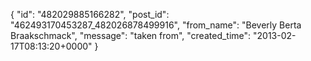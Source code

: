  {
   "id": "482029885166282",
   "post_id": "462493170453287_482026878499916",
   "from_name": "Beverly Berta Braakschmack",
   "message": "taken from",
   "created_time": "2013-02-17T08:13:20+0000"
 }
